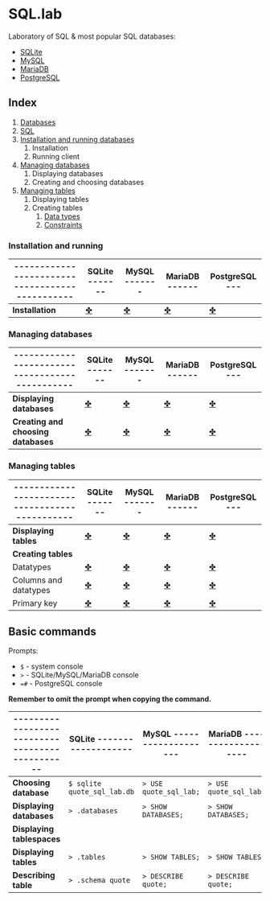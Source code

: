 # SQL.lab

Laboratory of SQL & most popular SQL databases:
* [SQLite](databases/sqlite/README.md)
* [MySQL](databases/mysql/README.md)
* [MariaDB](databases/mariadb/README.md)
* [PostgreSQL](databases/postgresql/README.md)

## Index

1. [Databases](databases/databases.md)
2. [SQL](sql/sql.md)
3. [Installation and running databases](#installation-and-running)
    1. Installation
    2. Running client
4. [Managing databases](#managing-databases)
    1. Displaying databases
    2. Creating and choosing databases
5. [Managing tables](#managing-tables)
    1. Displaying tables
    2. Creating tables
        1. [Data types](sql/data_types.md)
        3. [Constraints](sql/constraints.md)

### Installation and running

|-----------------------------------------------|SQLite -------|MySQL -------|MariaDB ------|PostgreSQL ---|
|--|--|--|--|--|
|**Installation**|[✤](databases/sqlite/installation_and_running.md)|[✤](databases/mysql/installation_and_running.md)|[✤](databases/mariadb/installation_and_running.md)|[✤](databases/postgresql/installation_and_running.md)|

### Managing databases

|-----------------------------------------------|SQLite -------|MySQL -------|MariaDB ------|PostgreSQL ---|
|--|--|--|--|--|
|**Displaying databases**|[✤](databases/sqlite/managing_databases.md#displaying-databases)|[✤](databases/mysql/managing_databases.md#displaying-databases)|[✤](databases/mariadb/managing_databases.md#displaying-databases)|[✤](databases/postgresql/managing_databases.md#displaying-databases)|
|**Creating and choosing databases**|[✤](databases/sqlite/managing_databases.md#creating-and-choosing-databases)|[✤](databases/mysql/managing_databases.md#creating-and-choosing-databases)|[✤](databases/mariadb/managing_databases.md#creating-and-choosing-databases)|[✤](databases/postgresql/managing_databases.md#creating-and-choosing-databases)|

### Managing tables

|-----------------------------------------------|SQLite -------|MySQL -------|MariaDB ------|PostgreSQL ---|
|--|--|--|--|--|
|**Displaying tables**|[✤](databases/sqlite/managing_tables.md#displaying-tables)|[✤](databases/mysql/managing_tables.md#displaying-tables)|[✤](databases/mariadb/managing_tables.md#displaying-tables)|[✤](databases/postgresql/managing_tables.md#displaying-tables)|
|**Creating tables**|
|Datatypes|[✤](databases/sqlite/managing_tables.md#datatypes)|[✤](databases/mysql/managing_tables.md#datatypes)|[✤](databases/mariadb/managing_tables.md#datatypes)|[✤](databases/postgresql/managing_tables.md#datatypes)|
|Columns and datatypes|[✤](databases/sqlite/managing_tables.md#columns-and-datatypes)|[✤](databases/mysql/managing_tables.md#columns-and-datatypes)|[✤](databases/mariadb/managing_tables.md#columns-and-datatypes)|[✤](databases/postgresql/managing_tables.md#columns-and-datatypes)|
|Primary key|[✤](databases/sqlite/managing_tables.md#primary-key)|[✤](databases/mysql/managing_tables.md#primary-key)|[✤](databases/mariadb/managing_tables.md#primary-key)|[✤](databases/postgresql/managing_tables.md#primary-key)|

## Basic commands

Prompts:
* `$` - system console
* `>` - SQLite/MySQL/MariaDB console
* `=#` - PostgreSQL console

**Remember to omit the prompt when copying the command.**

|-----------------------------------------------|SQLite -------------------|MySQL -------------------|MariaDB -------------------|PostgreSQL -------------------|
|--|--|--|--|--|
|**Choosing database**|`$ sqlite quote_sql_lab.db`|`> USE quote_sql_lab;`|`> USE quote_sql_lab;`|`=# \connect quote_sql_lab`|
|**Displaying databases**|`> .databases`|`> SHOW DATABASES;`|`> SHOW DATABASES;`|`=# \list`|
|**Displaying tablespaces**||||`=# \db`|
|**Displaying tables**|`> .tables`|`> SHOW TABLES;`|`> SHOW TABLES;`|`=# \dt`|
|**Describing table**|`> .schema quote`|`> DESCRIBE quote;`|`> DESCRIBE quote;`|`=# \d+ quote`|
